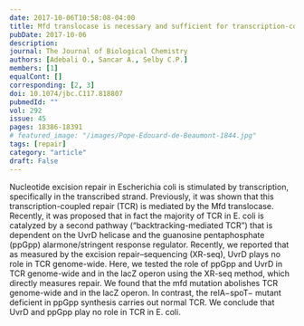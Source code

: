 ```yaml
---
date: 2017-10-06T10:58:08-04:00
title: Mfd translocase is necessary and sufficient for transcription-coupled repair in Escherichia coli.
pubDate: 2017-10-06
description: 
journal: The Journal of Biological Chemistry 
authors: [Adebali O., Sancar A., Selby C.P.]
members: [1]
equalCont: []
corresponding: [2, 3]
doi: 10.1074/jbc.C117.818807
pubmedId: ""
vol: 292
issue: 45
pages: 18386-18391
# featured_image: "/images/Pope-Edouard-de-Beaumont-1844.jpg"
tags: [repair]
category: "article"
draft: False
---
```


Nucleotide excision repair in Escherichia coli is stimulated by transcription, specifically in the transcribed strand. Previously, it was shown that this transcription-coupled repair (TCR) is mediated by the Mfd translocase. Recently, it was proposed that in fact the majority of TCR in E. coli is catalyzed by a second pathway (“backtracking-mediated TCR”) that is dependent on the UvrD helicase and the guanosine pentaphosphate (ppGpp) alarmone/stringent response regulator. Recently, we reported that as measured by the excision repair–sequencing (XR-seq), UvrD plays no role in TCR genome-wide. Here, we tested the role of ppGpp and UvrD in TCR genome-wide and in the lacZ operon using the XR-seq method, which directly measures repair. We found that the mfd mutation abolishes TCR genome-wide and in the lacZ operon. In contrast, the relA−spoT− mutant deficient in ppGpp synthesis carries out normal TCR. We conclude that UvrD and ppGpp play no role in TCR in E. coli.